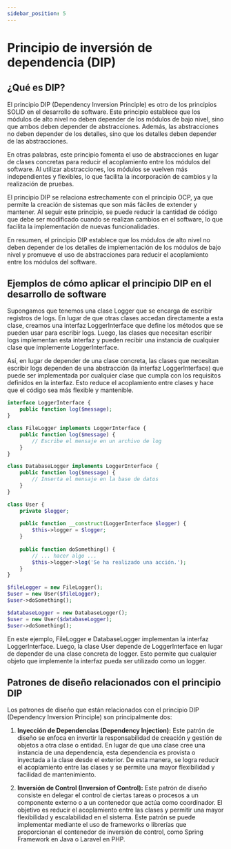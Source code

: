 ```yaml
---
sidebar_position: 5
---
```


# Principio de inversión de dependencia (DIP)

## ¿Qué es DIP?

El principio DIP (Dependency Inversion Principle) es otro de los principios SOLID en el desarrollo de software. Este principio establece que los módulos de alto nivel no deben depender de los módulos de bajo nivel, sino que ambos deben depender de abstracciones. Además, las abstracciones no deben depender de los detalles, sino que los detalles deben depender de las abstracciones.

En otras palabras, este principio fomenta el uso de abstracciones en lugar de clases concretas para reducir el acoplamiento entre los módulos del software. Al utilizar abstracciones, los módulos se vuelven más independientes y flexibles, lo que facilita la incorporación de cambios y la realización de pruebas.

El principio DIP se relaciona estrechamente con el principio OCP, ya que permite la creación de sistemas que son más fáciles de extender y mantener. Al seguir este principio, se puede reducir la cantidad de código que debe ser modificado cuando se realizan cambios en el software, lo que facilita la implementación de nuevas funcionalidades.

En resumen, el principio DIP establece que los módulos de alto nivel no deben depender de los detalles de implementación de los módulos de bajo nivel y promueve el uso de abstracciones para reducir el acoplamiento entre los módulos del software.

## Ejemplos de cómo aplicar el principio DIP en el desarrollo de software

Supongamos que tenemos una clase Logger que se encarga de escribir registros de logs. En lugar de que otras clases accedan directamente a esta clase, creamos una interfaz LoggerInterface que define los métodos que se pueden usar para escribir logs. Luego, las clases que necesitan escribir logs implementan esta interfaz y pueden recibir una instancia de cualquier clase que implemente LoggerInterface.

Así, en lugar de depender de una clase concreta, las clases que necesitan escribir logs dependen de una abstracción (la interfaz LoggerInterface) que puede ser implementada por cualquier clase que cumpla con los requisitos definidos en la interfaz. Esto reduce el acoplamiento entre clases y hace que el código sea más flexible y mantenible.

```php
interface LoggerInterface {
    public function log($message);
}

class FileLogger implements LoggerInterface {
    public function log($message) {
        // Escribe el mensaje en un archivo de log
    }
}

class DatabaseLogger implements LoggerInterface {
    public function log($message) {
        // Inserta el mensaje en la base de datos
    }
}

class User {
    private $logger;
    
    public function __construct(LoggerInterface $logger) {
        $this->logger = $logger;
    }
    
    public function doSomething() {
        // ... hacer algo ...
        $this->logger->log('Se ha realizado una acción.');
    }
}

$fileLogger = new FileLogger();
$user = new User($fileLogger);
$user->doSomething();

$databaseLogger = new DatabaseLogger();
$user = new User($databaseLogger);
$user->doSomething();
```
En este ejemplo, FileLogger e DatabaseLogger implementan la interfaz LoggerInterface. Luego, la clase User depende de LoggerInterface en lugar de depender de una clase concreta de logger. Esto permite que cualquier objeto que implemente la interfaz pueda ser utilizado como un logger.

## Patrones de diseño relacionados con el principio DIP

Los patrones de diseño que están relacionados con el principio DIP (Dependency Inversion Principle) son principalmente dos:

1. **Inyección de Dependencias (Dependency Injection):** Este patrón de diseño se enfoca en invertir la responsabilidad de creación y gestión de objetos a otra clase o entidad. En lugar de que una clase cree una instancia de una dependencia, esta dependencia es provista o inyectada a la clase desde el exterior. De esta manera, se logra reducir el acoplamiento entre las clases y se permite una mayor flexibilidad y facilidad de mantenimiento.

2. **Inversión de Control (Inversion of Control):** Este patrón de diseño consiste en delegar el control de ciertas tareas o procesos a un componente externo o a un contenedor que actúa como coordinador. El objetivo es reducir el acoplamiento entre las clases y permitir una mayor flexibilidad y escalabilidad en el sistema. Este patrón se puede implementar mediante el uso de frameworks o librerías que proporcionan el contenedor de inversión de control, como Spring Framework en Java o Laravel en PHP.




